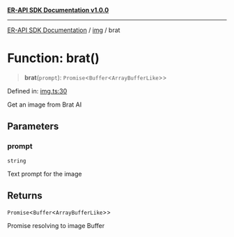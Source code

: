 [**ER-API SDK Documentation v1.0.0**](../../../../README.md)

***

[ER-API SDK Documentation](../../../../globals.md) / [img](../README.md) / brat

# Function: brat()

> **brat**(`prompt`): `Promise`\<`Buffer`\<`ArrayBufferLike`\>\>

Defined in: [img.ts:30](https://github.com/ErBots/Er-Api-Sdk/blob/d22ccb9660609171ce2e445efde8af74d36b3c66/src/img.ts#L30)

Get an image from Brat AI

## Parameters

### prompt

`string`

Text prompt for the image

## Returns

`Promise`\<`Buffer`\<`ArrayBufferLike`\>\>

Promise resolving to image Buffer
